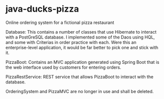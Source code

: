 # java-ducks-pizza
Online ordering system for a fictional pizza restaurant

Database: This contains a number of classes that use Hibernate to interact with a PostGreSQL database.  I implemented some of the Daos using HQL, and some with Criterias in order practice with each.  Were this an enterprise-level application, it would be far better to pick one and stick with it.

PizzaBoot: Contains an MVC application generated using Spring Boot that is the web interface used by customers for entering orders.

PizzaRestService: REST service that allows PizzaBoot to interact with the database.

OrderingSystem and PizzaMVC are no longer in use and shall be deleted.
